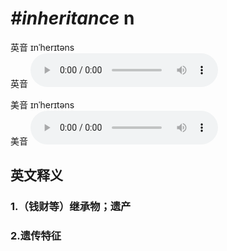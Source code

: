 # ***\#inheritance*** n
英音 ɪnˈherɪtəns  
英音
<audio src="./media/inheritance1_AAC.aac" controls="controls"></audio>

美音 ɪnˈherɪtəns  
美音
<audio src="./media/inheritance2_AAC.aac" controls="controls"></audio>



  

英文释义
---
### 1.**（钱财等）继承物；遗产**  

### 2.**遗传特征**  


